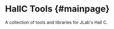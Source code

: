 HallC Tools                        {#mainpage}
===========

A collection of tools and libraries for JLab's Hall C. 



